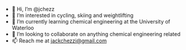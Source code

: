 - 👋 Hi, I’m @jchezz
- 👀 I’m interested in cycling, skiing and weightlifting
- 🌱 I’m currently learning chemical engineering at the University of Waterloo
- 💞️ I’m looking to collaborate on anything chemical engineering related
- 📫 Reach me at jackchezzi@gmail.com

<!---
jchezz/jchezz is a ✨ special ✨ repository because its `README.md` (this file) appears on your GitHub profile.
You can click the Preview link to take a look at your changes.
--->
